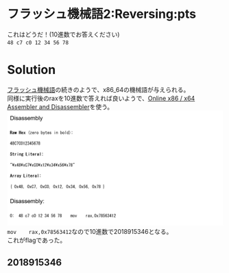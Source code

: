 # フラッシュ機械語2:Reversing:pts
これはどうだ！(10進数でお答えください)  
`48 c7 c0 12 34 56 78`  

# Solution
[フラッシュ機械語](../フラッシュ機械語)の続きのようで、x86_64の機械語が与えられる。  
同様に実行後のraxを10進数で答えれば良いようで、[Online x86 / x64 Assembler and Disassembler](https://defuse.ca/online-x86-assembler.htm)を使う。  
![x86_64_2.png](images/x86_64_2.png)  
`mov    rax,0x78563412`なので10進数で2018915346となる。  
これがflagであった。  

## 2018915346